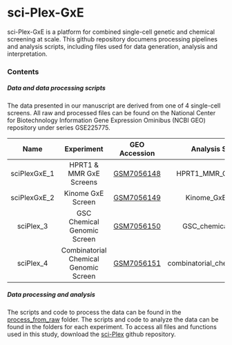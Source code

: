 # sci-Plex-GxE
sci-Plex-GxE is a platform for combined single-cell genetic and chemical screening at scale. This github repository documens processing pipelines and analysis scripts, including files used for data generation, analysis and interpretation.

### Contents

##### Data and data processing scripts
The data presented in our manuscript are derived from one of 4 single-cell screens. All raw and processed files can be found on the National Center for Biotechnology Information Gene Expression Ominibus (NCBI GEO) repository under series GSE225775.

| Name        | Experiment           |GEO Accession  | Analysis Scripts |
| :-------------: |:-----------:| :----:| :---:|
| sciPlexGxE_1      | HPRT1 & MMR  GxE Screens| [GSM7056148](https://www.ncbi.nlm.nih.gov/geo/query/acc.cgi?acc=GSM7056148)| HPRT1_MMR_GxE_screen|
| sciPlexGxE_2| Kinome GxE Screen      |  [GSM7056149](https://www.ncbi.nlm.nih.gov/geo/query/acc.cgi?acc=GSM7056149) | Kinome_GxE_screen|
| sciPlex_3 | GSC Chemical Genomic Screen      | [GSM7056150](https://www.ncbi.nlm.nih.gov/geo/query/acc.cgi?acc=GSM7056150) | GSC_chemical_screen |
| sciPlex_4 | Combinatorial Chemical Genomic Screen      | [GSM7056151](https://www.ncbi.nlm.nih.gov/geo/query/acc.cgi?acc=GSM7056151)| combinatorial_chemical_screen |

##### Data processing and analysis
The scripts and code to process the data can be found in the [process\_from_raw](https://github.com/cole-trapnell-lab/sci-Plex-GxE/tree/main/process_from_raw) folder. The scripts and code to analyze the data can be found in the folders for each experiment. To access all files and functions used in this study, download the [sci-Plex](https://github.com/cole-trapnell-lab/sci-plex) github repository.
